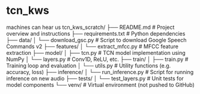 # tcn_kws
machines can hear us
tcn_kws_scratch/
├── README.md               # Project overview and instructions
├── requirements.txt        # Python dependencies
├── data/
│   └── download_gsc.py     # Script to download Google Speech Commands v2
├── features/
│   └── extract_mfcc.py     # MFCC feature extraction
├── model/
│   ├── tcn.py              # TCN model implementation using NumPy
│   └── layers.py           # Conv1D, ReLU, etc.
├── train/
│   ├── train.py            # Training loop and evaluation
│   └── utils.py            # Utility functions (e.g. accuracy, loss)
├── inference/
│   └── run_inference.py    # Script for running inference on new audio
├── tests/
│   └── test_layers.py      # Unit tests for model components
└── venv/                   # Virtual environment (not pushed to GitHub)

